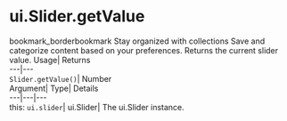  
#  ui.Slider.getValue 
bookmark_borderbookmark Stay organized with collections  Save and categorize content based on your preferences.
Returns the current slider value. 
Usage| Returns  
---|---  
`Slider.getValue()`| Number  
Argument| Type| Details  
---|---|---  
this: `ui.slider`| ui.Slider| The ui.Slider instance.  
